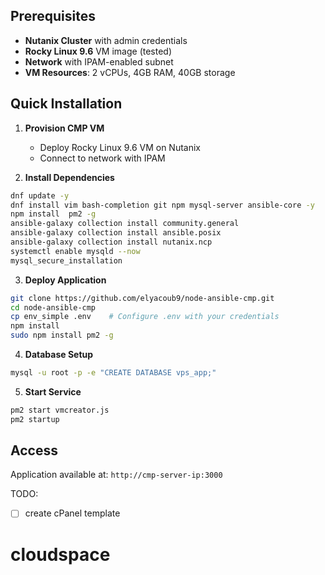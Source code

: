 
## Prerequisites

- **Nutanix Cluster** with admin credentials
- **Rocky Linux 9.6** VM image (tested)
- **Network** with IPAM-enabled subnet
- **VM Resources**: 2 vCPUs, 4GB RAM, 40GB storage

## Quick Installation

1. **Provision CMP VM**
   - Deploy Rocky Linux 9.6 VM on Nutanix
   - Connect to network with IPAM

2. **Install Dependencies**
```bash
dnf update -y
dnf install vim bash-completion git npm mysql-server ansible-core -y
npm install  pm2 -g
ansible-galaxy collection install community.general
ansible-galaxy collection install ansible.posix
ansible-galaxy collection install nutanix.ncp
systemctl enable mysqld --now
mysql_secure_installation
```

3. **Deploy Application**
```bash
git clone https://github.com/elyacoub9/node-ansible-cmp.git
cd node-ansible-cmp
cp env_simple .env    # Configure .env with your credentials
npm install
sudo npm install pm2 -g
```

4. **Database Setup**
```bash
mysql -u root -p -e "CREATE DATABASE vps_app;"
```

5. **Start Service**
```bash
pm2 start vmcreator.js
pm2 startup
```


## Access

Application available at: `http://cmp-server-ip:3000`

TODO:

- [ ] create cPanel template 

# cloudspace
